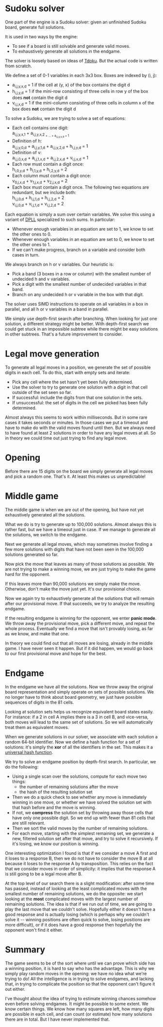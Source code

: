 #  Sudoku solver

One part of the engine is a Sudoku solver: given an unfinished Sudoku board, generate full solutions.

It is used in two ways by the engine:
* To see if a board is still solvable and generate valid moves.
* To exhaustively generate all solutions in the endgame.

The solver is loosely based on ideas of [Tdoku](https://t-dillon.github.io/tdoku/). But the actual code is written from scratch.

We define a set of 0-1 variables in each 3x3 box. Boxes are indexed by (i, j):
* a<sub>i,j,y,x,d</sub> = 1 if the cell at (y, x) of the box contains the digit d
* h<sub>i,j,y,d</sub> = 1 if the mini-row consisting of three cells in row y of the box does **not** contain the digit d
* v<sub>i,j,x,d</sub> = 1 if the mini-column consisting of three cells in column x of the box does **not** contain the digit d

To solve a Sudoku, we are trying to solve a set of equations:
* Each cell contains one digit: <br>
a<sub>i,j,y,x,1</sub> + a<sub>i,j,y,x,2<sub> + ... + a<sub>i,j,y,x,9</sub> = 1
* Definition of h: <br>
a<sub>i,j,y,0,d</sub> + a<sub>i,j,y,1,d</sub> + a<sub>i,j,y,2,d</sub> + h<sub>i,j,y,d</sub> = 1
* Definition of v: <br>
a<sub>i,j,0,x,d</sub> + a<sub>i,j,1,x,d</sub> + a<sub>i,j,2,x,d</sub> + v<sub>i,j,x,d</sub> = 1
* Each row must contain a digit once:<br>
h<sub>i,0,y,d</sub> + h<sub>i,1,y,d</sub> + h<sub>i,2,y,d</sub> = 2
* Each column must contain a digit once:<br>
v<sub>0,j,x,d</sub> + v<sub>1,j,x,d</sub> + v<sub>2,j,x,d</sub> = 2
* Each box must contain a digit once. The following two equations are redundant, but we include both:<br>
h<sub>i,j,0,d</sub> + h<sub>i,j,1,d</sub> + h<sub>i,j,2,d</sub> = 2<br>
v<sub>i,j,0,d</sub> + v<sub>i,j,1,d</sub> + v<sub>i,j,2,d</sub> = 2

Each equation is simply a sum over certain variables. We solve this using a variant of [DPLL](https://en.wikipedia.org/wiki/DPLL_algorithm) specialized to such sums. In particular:
* Whenever enough variables in an equation are set to 1, we know to set the other ones to 0.
* Whenever enough variables in an equation are set to 0, we know to set the other ones to 1.
* If we can't make progress, branch on a variable and consider both cases in turn.

We always branch on h or v variables. Our heuristic is:
* Pick a band (3 boxes in a row or column) with the smallest number of undecided h and v variables.
* Pick a digit with the smallest number of undecided variables in that band.
* Branch on any undecided h or v variable in the box with that digit.

The solver uses SIMD instructions to operate on all variables in a box in parallel, and all h or v variables in a band in parallel.

We simply use depth-first search after branching. When looking for just one solution, a different strategy might be better. With depth-first search we could get stuck in an impossible subtree while there might be easy solutions in other subtrees. That's a future improvement to consider.

# Legal move generation

To generate all legal moves in a position, we generate the set of possible digits in each cell. To do this, start with empty sets and iterate:
* Pick any cell where the set hasn't yet been fully determined.
* Use the solver to try to generate one solution with a digit in that cell outside of the set seen so far.
* If successful: include the digits from that one solution in the sets.
* If unsuccessful: the set of digits in the cell we picked has been fully determined.

Almost always this seems to work within milliseconds. But in some rare cases it takes seconds or minutes. In those cases we put a timeout and have to make do with the valid moves found until then. But we always need to have found at least 2 solutions in order to have any legal moves at all. So in theory we could time out just trying to find any legal move.

# Opening

Before there are 15 digits on the board we simply generate all legal moves and pick a random one. That's it. At least this makes us unpredictable!

# Middle game

The middle game is when we are out of the opening, but have not yet exhaustively generated all the solutions.

What we do is try to generate up to 100,000 solutions. Almost always this is rather fast, but we have a timeout just in case. If we manage to generate all the solutions, we switch to the endgame.

Next we generate all legal moves, which may sometimes involve finding a few more solutions with digits that have not been seen in the 100,000 solutions generated so far.

Now pick the move that leaves as many of those solutions as possible. We are not trying to make a winning move, we are just trying to make the game hard for the opponent.

If this leaves more than 90,000 solutions we simply make the move. Otherwise, don't make the move just yet. It's our provisional choice.

Now we again try to exhaustively generate all the solutions that will remain after our provisional move. If that succeeds, we try to analyze the resulting endgame.

If the resulting endgame is winning for the opponent, we enter **panic mode**. We throw away the provisional move, pick a different move, and repeat the whole process. Eventually we find a move that isn't provably losing, as far as we know, and make that one.

In theory we could find out that all moves are losing, already in the middle game. I have never seen it happen. But if it did happen, we would go back to our first provisional move and hope for the best.

# Endgame

In the endgame we have all the solutions. Now we throw away the original board representation and simply operate on sets of possible solutions. We no longer have to think about board geometry, we just have possible sequences of digits in the 81 cells.

Looking at solution sets helps us recognize equivalent board states easily. For instance: if a 2 in cell A implies there is a 3 in cell B, and vice-versa, both moves will lead to the same set of solutions. So we will automatically treat them as equivalent moves.

When we generate solutions in our solver, we associate with each solution a random 64-bit identifier. Now we define a hash function for a set of solutions: it's simply the **xor** of all the identifiers in the set. This makes it a [universal hash function](https://sortingsearching.com/2020/05/21/hashing.html).

We try to solve an endgame position by depth-first search. In particular, we do the following:
* Using a single scan over the solutions, compute for each move two things:
  * the number of remaining solutions after the move
  * the hash of the resulting solution set
* Then we do a quick check to see whether any move is immediately winning in one move, or whether we have solved the solution set with that hash before and the move is winning.
* If not, we **compress** the solution set by throwing away those cells that have only one possible digit. So we end up with fewer than 81 cells that are still relevant.
* Then we sort the valid moves by the number of remaining solutions.
* For each move, starting with the simplest remaining set, we generate a new, filtered solution set after that move, and try to solve it recursively. If it's losing, we know our position is winning.

One interesting optimization I found is that if we consider a move A first and it loses to a response B, then we do not have to consider the move B at all because it loses to the response A by transposition. This relies on the fact that we consider moves in order of simplicity: it implies that the response A is still going to be a legal move after B.

At the top level of our search there is a slight modification: after some time has passed, instead of looking at the least complicated moves with the smallest number of remaining solutions, we do the opposite: we start looking at the **most** complicated moves with the largest number of remaining solutions. The idea is that if we run out of time, we are going to play the last move that we couldn't solve. Hopefully either it doesn't have a good response and is actually losing (which is perhaps why we couldn't solve it -- winning positions are often quick to solve, losing positions are more difficult), or if it does have a good response then hopefully the opponent won't find it either.

# Summary

The game seems to be of the sort where until we can prove which side has a winning position, it is hard to say who has the advantage. This is why we simply play random moves in the opening: we have no idea what we're trying to do! All the intelligence is in trying to solve endgames, and lacking that, in trying to complicate the position so that the opponent can't figure it out either.

I've thought about the idea of trying to estimate winning chances somehow even before solving endgames. It might be possible to some extent. We know certain things. We know how many squares are left, how many digits are possible in each cell, and can count (or estimate) how many solutions there are in total. But I have never implemented that.
